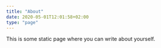 ```yaml
---
title: "About"
date: 2020-05-01T12:01:58+02:00
type: "page"
---
```


This is some static page where you can write about yourself.
